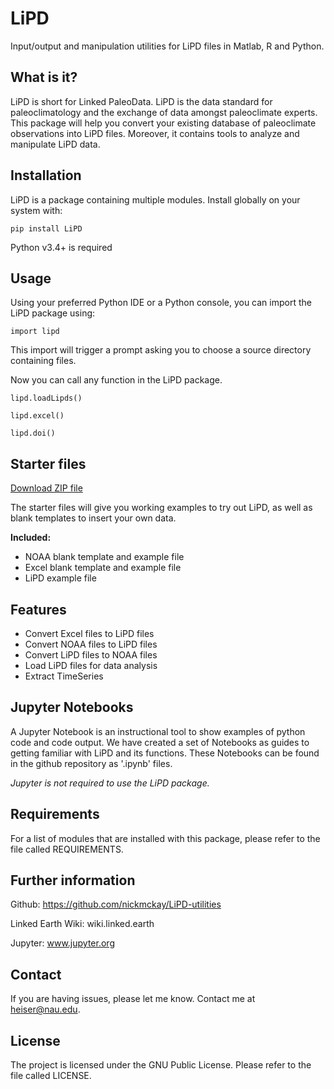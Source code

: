 LiPD
========

Input/output and manipulation utilities for LiPD files in Matlab, R and Python.


What is it?
----

LiPD is short for Linked PaleoData. LiPD is the data standard for paleoclimatology and the exchange of data amongst paleoclimate experts. This package will help you convert your existing database of paleoclimate observations into LiPD files. Moreover, it contains tools to analyze and manipulate LiPD data.


Installation
------------

LiPD is a package containing multiple modules. Install globally on your system with:

```
pip install LiPD
```

Python v3.4+ is required


Usage
----------------

Using your preferred Python IDE or a Python console, you can import the LiPD package using:
```
import lipd
```
This import will trigger a prompt asking you to choose a source directory containing files.

Now you can call any function in the LiPD package.
```
lipd.loadLipds()
```
```
lipd.excel()
```
```
lipd.doi()
```

Starter files
------------

[Download ZIP file](https://dl.dropboxusercontent.com/s/azp3m2hggh0l0jr/lipd_starter_files.zip?dl=1)

The starter files will give you working examples to try out LiPD, as well as blank templates to insert your own data.

__Included:__
* NOAA blank template and example file
* Excel blank template and example file
* LiPD example file

Features
----

- Convert Excel files to LiPD files
- Convert NOAA files to LiPD files
- Convert LiPD files to NOAA files
- Load LiPD files for data analysis
- Extract TimeSeries

Jupyter Notebooks
----------------

A Jupyter Notebook is an instructional tool to show examples of python code and code output. We have created a set of Notebooks as guides to getting familiar with LiPD and its functions. These Notebooks can be found in the github repository as '.ipynb' files.

_Jupyter is not required to use the LiPD package._

Requirements
----
For a list of modules that are installed with this package, please refer to the file called REQUIREMENTS.


Further information
----------
Github:
https://github.com/nickmckay/LiPD-utilities

Linked Earth Wiki:
wiki.linked.earth

Jupyter:
www.jupyter.org


Contact
-------

If you are having issues, please let me know.
Contact me at heiser@nau.edu.


License
-------

The project is licensed under the GNU Public License. Please refer to the file called LICENSE.
